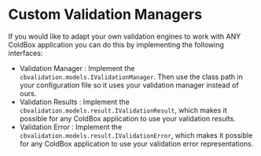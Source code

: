# Custom Validation Managers

If you would like to adapt your own validation engines to work with ANY ColdBox application you can do this by implementing the following interfaces:

* Validation Manager : Implement the `cbvalidation.models.IValidationManager`. Then use the class path in your configuration file so it uses your validation manager instead of ours.
* Validation Results : Implement the `cbvalidation.models.result.IValidationResult`, which makes it possible for any ColdBox application to use your validation results.
* Validation Error : Implement the `cbvalidation.models.result.IValidationError`, which makes it possible for any ColdBox application to use your validation error representations.

